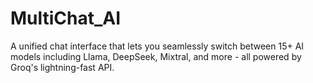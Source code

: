 # MultiChat_AI
A unified chat interface that lets you seamlessly switch between 15+ AI models including Llama, DeepSeek, Mixtral, and more - all powered by Groq's lightning-fast API.
